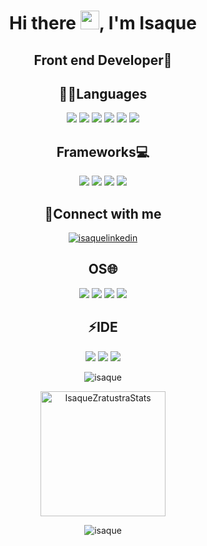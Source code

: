 <h1 align="center">Hi there <img src="https://raw.githubusercontent.com/kaueMarques/kaueMarques/master/hi.gif" width="30px">, I'm Isaque</h1>
<h2 align="center">Front end Developer👨</h2>

<h2 align="center">👨‍💻Languages</h2>

<p align="center">
<img src="https://img.shields.io/badge/HTML-239120?style=for-the-badge&logo=html5&logoColor=white"/>
<img src="https://img.shields.io/badge/CSS-239120?style=for-the-badge&logo=css3&logoColor=white"/>
<img src="https://img.shields.io/badge/JavaScript-323330?style=for-the-badge&logo=javascript&logoColor=F7DF1E"/> 
<img src="https://img.shields.io/badge/Java-ED8B00?style=for-the-badge&logo=java&logoColor=white"/>
<img src="https://img.shields.io/badge/Python-FFD43B?style=for-the-badge&logo=python&logoColor=darkgreen"/>
<img src="https://img.shields.io/badge/Kotlin-0095D5?&style=for-the-badge&logo=kotlin&logoColor=white"/>
     
<h2 align="center">Frameworks💻</h2>

<p align="center">
<img src="https://img.shields.io/badge/Markdown-000000?style=for-the-badge&logo=markdown&logoColor=white" />
<img src="https://img.shields.io/badge/jQuery-0769AD?style=for-the-badge&logo=jquery&logoColor=white"/>
<img src="https://img.shields.io/badge/Bootstrap-563D7C?style=for-the-badge&logo=bootstrap&logoColor=white"/>
<img src="https://img.shields.io/badge/Git-F05032?style=for-the-badge&logo=git&logoColor=white"/>

<h2 align="center">📱Connect with me</h2>
<p align="center">
<a href="https://www.linkedin.com/in/isaquezaratustra/" target="blank"><img align="center" src="https://img.shields.io/badge/LinkedIn-0077B5?style=for-the-badge&logo=linkedin&logoColor=white" alt="isaquelinkedin" /></a>

<h2 align="center">OS🌐</h2>
<p align="center">
<img src="https://img.shields.io/badge/Android-3DDC84?style=for-the-badge&logo=android&logoColor=white" />
<img src="https://img.shields.io/badge/Windows-0078D6?style=for-the-badge&logo=windows&logoColor=white" />
<img src="https://img.shields.io/badge/Linux-FCC624?style=for-the-badge&logo=linux&logoColor=black" />
<img src="https://img.shields.io/badge/Ubuntu-E95420?style=for-the-badge&logo=ubuntu&logoColor=white" />
     
<h2 align="center">⚡IDE</h2>
<p align="center">
<img src="https://img.shields.io/badge/Visual_Studio_Code-0078D4?style=for-the-badge&logo=visual%20studio%20code&logoColor=white"/>
<img src="https://img.shields.io/badge/Eclipse-2C2255?style=for-the-badge&logo=eclipse&logoColor=white" />
<img src="https://img.shields.io/badge/Android_Studio-3DDC84?style=for-the-badge&logo=android-studio&logoColor=white" />
     
<p align="center">   
<img src="https://github-readme-stats.vercel.app/api?username=IsaqueZaratustra&show_icons=true" alt="isaque"/> 


<p align="center">
<img align="center" src="https://github-readme-stats.vercel.app/api/top-langs?username=IsaqueZaratustra&show_icons=true&theme=vue-dark&layout=compact" alt="IsaqueZratustraStats" height="200"/>
</p>
     
<p align="center"> <img src="https://komarev.com/ghpvc/?username=IsaqueZaratustra" alt="isaque" /> </p>
<! – https://rahuldkjain.github.io/gh-profile-readme-generator/
https://devicon.dev/ –>


